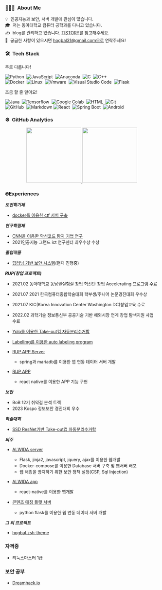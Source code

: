 ### 👨🏻‍💻 &nbsp;About Me

💡 &nbsp;인공지능과 보안, 서버 개발에 관심이 많습니다.\
🎓 &nbsp;저는 동아대학교 컴퓨터 공학과를 다니고 있습니다.\
✍️ &nbsp;blog를 관리하고 있습니다. [TISTORY](https://hogbal.tistory.com/)를 참고해주세요.\
💬 &nbsp;궁금한 사항이 있으시면 hogbal31@gmail.com으로 연락주세요!

### 🛠 &nbsp;Tech Stack

주로 다룹니다!

![Python](https://img.shields.io/badge/-Python-3776AB?style=flat&logo=python&logoColor=black)&nbsp;
![JavaScript](https://img.shields.io/badge/-JavaScript-F7DF1E?style=flat&logo=javascript&logoColor=black)&nbsp;
![Anaconda](https://img.shields.io/badge/-Anaconda-44A833?style=flat&logo=anaconda&logoColor=black)&nbsp;
![C](https://img.shields.io/badge/-C-A8B9CC?style=flat&logo=C&logoColor=black)&nbsp;
![C++](https://img.shields.io/badge/-C++-00599C?style=flat&logo=C%2B%2B&logoColor=black)&nbsp;\
![Docker](https://img.shields.io/badge/-Docker-2496ED?style=flat&logo=docker&logoColor=white)&nbsp;
![Linux](https://img.shields.io/badge/-Linux-FCC624?style=flat&logo=linux&logoColor=black)&nbsp;
![Vmware](https://img.shields.io/badge/-Vmware-607078?style=flat&logo=vmware&logoColor=black)&nbsp;
![Visual Studio Code](https://img.shields.io/badge/-Visual%20Studio%20Code-007ACC?style=flat&logo=visual-studio-code&logoColor=black)&nbsp;
![Flask](https://img.shields.io/badge/-Flask-F7DF1E?style=flat&logo=flask&logoColor=black)&nbsp;

조금 할 줄 알아요!

![Java](https://img.shields.io/badge/-Java-F7DF1E?style=flat&logo=Java&logoColor=black)&nbsp;
![Tensorflow](https://img.shields.io/badge/-Tensorflow-FF6F00?style=flat&logo=TensorFlow&logoColor=black)&nbsp;
![Google Colab](https://img.shields.io/badge/-Google%20Colab-F9AB00?style=flat&logo=google-colab&logoColor=black)&nbsp;
![HTML](https://img.shields.io/badge/-HTML-E34F26?style=flat&logo=HTML5&logoColor=black)&nbsp;
![Git](https://img.shields.io/badge/-Git-F05032?style=flat&logo=git&logoColor=black)&nbsp;\
![GitHub](https://img.shields.io/badge/-GitHub-181717?style=flat&logo=github&logoColor=black)&nbsp;
![Markdown](https://img.shields.io/badge/-Markdown-000000?style=flat&logo=markdown&logoColor=white)
![React](https://img.shields.io/badge/-React-61DAFB?style=flat&logo=react&logoColor=black)&nbsp;
![Spring Boot](https://img.shields.io/badge/-SpringBoot-6DB33F?style=flat&logo=springboot&logoColor=white)&nbsp;
![Android](https://img.shields.io/badge/-Android-6DB33F?style=flat&logo=android&logoColor=white)&nbsp;

### ⚙️ &nbsp;GitHub Analytics

<p align="center">
<a href="https://github.com/hogbal">
  <img height="180em" src="https://github-readme-stats-eight-theta.vercel.app/api?username=hogbal&show_icons=true&theme=algolia&include_all_commits=true&count_private=true"/>
  <img height="180em" src="https://github-readme-stats-eight-theta.vercel.app/api/top-langs/?username=hogbal&layout=compact&langs_count=8&theme=algolia"/>
</a>
</p>

### 🔥Experiences

***도전학기제***

- [docker를 이용한 ctf 서버 구축](https://github.com/hogbal/CTFd)
  
***연구학점제***

- [CNN을 이용한 악성코드 탐지 기법 연구](https://github.com/hogbal/Malware-Detection)
- 2021인공지능 그랜드 ict 연구센터 최우수상 수상
  
***졸업작품***

- [딥러닝 기반 보안 시스템](https://github.com/Server-security-visualization)(현재 진행중)
  
***RUP(창업 프로젝트)***

- 2021.02 동아대학교 동남권실험실 창업 혁신단 창업 Accelerating 프로그램 수료
- 2021.07 2021 한국컴퓨터종합학술대회 학부생/주니어 논문경진대회 우수상
- 2021.07 KIC(Korea Innovation Center Washington DC)창업교육 수료
- 2022.02 과학기술 정보통신부 공공기술 기반 해외시장 연계 창업 탐색지원 사업 수료

- [Yolo를 이용한 Take-out컵 자동분리수거함](https://github.com/hogbal/RUP_AI)
- [LabelImg를 이용한 auto labeling program](https://github.com/hogbal/auto_labeling)
- [RUP APP Server](https://github.com/hogbal/RUP_Server)
  * spring과 mariadb를 이용한 앱 연동 데이터 서버 개발
- [RUP APP](https://github.com/hogbal/RUP_APP)
  * react native를 이용한 APP 기능 구현

***보안***

- BoB 12기 취약점 분석 트랙
- 2023 Kospo 정보보안 경진대회 우수

***학술대회***

- [SSD ResNet기반 Take-out컵 자동분리수거함](https://www.dbpia.co.kr/journal/articleDetail?nodeId=NODE10583438)

***외주***

- [ALWIDA server](https://github.com/hogbal/ALWIDA_server)
  * Flask, jinja2, javascript, jquery, ajax를 이용한 웹개발
  * Docker-compose를 이용한 Database 서버 구축 및 웹서버 배포
  * 웹 해킹을 방지하기 위한 보안 정책 설정(CSP, Sql Injection)

- [ALWIDA app](https://github.com/hogbal/ALWIDA_APP)
  * react-native를 이용한 앱개발

- [콘텐츠 매칭 플랫 서버](https://github.com/hogbal/alltalk_homepage)
  * python flask를 이용한 웹 연동 데이터 서버 개발

***그 외 프로젝트***

- [hogbal.zsh-theme](https://github.com/hogbal/hogbal.zsh-theme)

### 자격증

- 리눅스마스터 1급

### 보안 공부

- [Dreamhack.io](https://dreamhack.io/users/958)
